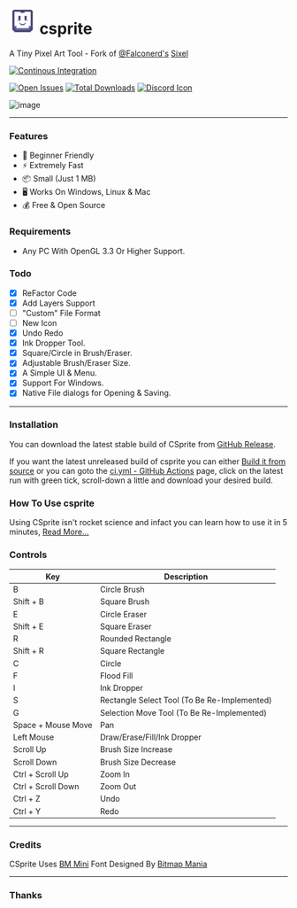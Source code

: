 # <img src="data/icon-scaled.png" width="48"> csprite
A Tiny Pixel Art Tool - Fork of [@Falconerd's](https://github.com/falconerd) [Sixel](https://github.com/falconerd/sixel)

[![Continous Integration](https://github.com/pegvin/csprite/actions/workflows/ci.yml/badge.svg)](https://github.com/pegvin/csprite/actions/)

[![Open Issues](https://img.shields.io/github/issues/pegvin/csprite)](https://github.com/pegvin/csprite/issues)
[![Total Downloads](https://img.shields.io/github/downloads/pegvin/csprite/total)](https://github.com/pegvin/csprite/releases)
[![Discord Icon](https://discordapp.com/api/guilds/1027457407732957206/embed.png)](https://discord.gg/ZKs8sm2CPA)

![image](https://user-images.githubusercontent.com/75035219/199698417-bcb5a600-3f94-41ab-adba-ac582cda33cb.png)

---
### Features
- :beginner: Beginner Friendly
- :zap: Extremely Fast
- :package: Small (Just 1 MB)
- :desktop_computer: Works On Windows, Linux & Mac
- :moneybag: Free & Open Source

### Requirements
- Any PC With OpenGL 3.3 Or Higher Support.

### Todo
- [x] ReFactor Code
- [x] Add Layers Support
- [ ] "Custom" File Format
- [ ] New Icon
- [x] Undo Redo
- [x] Ink Dropper Tool.
- [x] Square/Circle in Brush/Eraser.
- [x] Adjustable Brush/Eraser Size.
- [x] A Simple UI & Menu.
- [x] Support For Windows.
- [x] Native File dialogs for Opening & Saving.

---

### Installation
You can download the latest stable build of CSprite from [GitHub Release](https://github.com/pegvin/csprite/releases).

If you want the latest unreleased build of csprite you can either [Build it from source](https://github.com/pegvin/csprite/wiki/Building-From-Source) or you can goto the [ci.yml - GitHub Actions](https://github.com/pegvin/csprite/actions/workflows/ci.yml) page, click on the latest run with green tick, scroll-down a little and download your desired build.

### How To Use csprite
Using CSprite isn't rocket science and infact you can learn how to use it in 5 minutes, [Read More...](https://github.com/pegvin/CSprite/wiki)

### Controls
| Key                          | Description                                  |
|------------------------------|----------------------------------------------|
| B                            | Circle Brush                                 |
| Shift + B                    | Square Brush                                 |
| E                            | Circle Eraser                                |
| Shift + E                    | Square Eraser                                |
| R                            | Rounded Rectangle                            |
| Shift + R                    | Square Rectangle                             |
| C                            | Circle                                       |
| F                            | Flood Fill                                   |
| I                            | Ink Dropper                                  |
| S                            | Rectangle Select Tool (To Be Re-Implemented) |
| G                            | Selection Move Tool (To Be Re-Implemented)   |
| Space + Mouse Move           | Pan                                          |
| Left Mouse                   | Draw/Erase/Fill/Ink Dropper                  |
| Scroll Up                    | Brush Size Increase                          |
| Scroll Down                  | Brush Size Decrease                          |
| Ctrl + Scroll Up             | Zoom In                                      |
| Ctrl + Scroll Down           | Zoom Out                                     |
| Ctrl + Z                     | Undo                                         |
| Ctrl + Y                     | Redo                                         |

---
### Credits

CSprite Uses [BM Mini](https://www.dafont.com/bm-mini.font) Font Designed By [Bitmap Mania](https://www.dafont.com/bitmapmania.d283)

---

### Thanks
